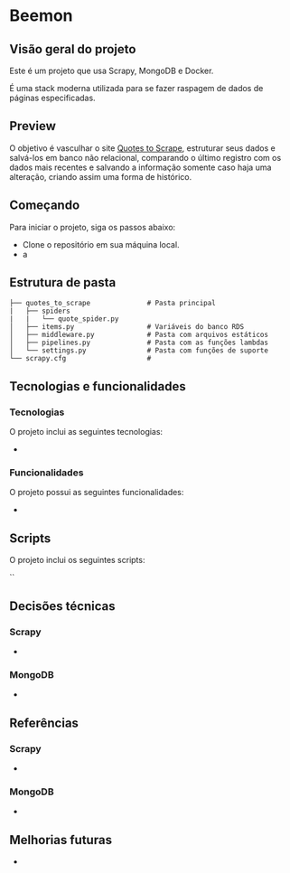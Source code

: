 # Beemon
## Visão geral do projeto

Este é um projeto que usa Scrapy, MongoDB e Docker.

É uma stack moderna utilizada para se fazer raspagem de dados de páginas especificadas.

## Preview

O objetivo é vasculhar o site [Quotes to Scrape](https://quotes.toscrape.com/), estruturar seus dados e salvá-los em banco não relacional, comparando o último registro com os dados mais recentes e salvando a informação somente caso haja uma alteração, criando assim uma forma de histórico.

## Começando

Para iniciar o projeto, siga os passos abaixo:

- Clone o repositório em sua máquina local.
- a

## Estrutura de pasta

```
├── quotes_to_scrape              # Pasta principal
|   ├── spiders
|   |   └── quote_spider.py 
│   ├── items.py                  # Variáveis do banco RDS
│   ├── middleware.py             # Pasta com arquivos estáticos
│   ├── pipelines.py              # Pasta com as funções lambdas
│   └── settings.py               # Pasta com funções de suporte
└── scrapy.cfg                    # 
```

## Tecnologias e funcionalidades

### Tecnologias

O projeto inclui as seguintes tecnologias:

- 

### Funcionalidades

O projeto possui as seguintes funcionalidades:

- 

## Scripts

O projeto inclui os seguintes scripts:

``

## Decisões técnicas

### Scrapy

- 

### MongoDB

- 

## Referências

### Scrapy

- 

### MongoDB

- 

## Melhorias futuras

- 

